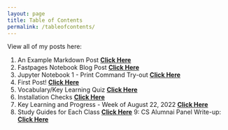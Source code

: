 ```yaml
---
layout: page
title: Table of Contents
permalink: /tableofcontents/
---
```


View all of my posts here:
1. An Example Markdown Post **[Click Here](https://sreejagangapuram.github.io/Sreeja-Gangapuram/markdown/2020/01/14/test-markdown-post.html)**
2. Fastpages Notebook Blog Post **[Click Here](https://sreejagangapuram.github.io/Sreeja-Gangapuram/jupyter/2020/02/20/test.html)**
3. Jupyter Notebook 1 - Print Command Try-out **[Click Here](https://sreejagangapuram.github.io/Sreeja-Gangapuram/2022/08/20/first-markup-notebook.html)**
4. First Post! **[Click Here](https://sreejagangapuram.github.io/Sreeja-Gangapuram/markdown/2022/08/20/first-post.html)**
5. Vocabulary/Key Learning Quiz **[Click Here](https://sreejagangapuram.github.io/Sreeja-Gangapuram/2022/08/25/quiz-notebook1.html)**
6. Installation Checks **[Click Here](https://sreejagangapuram.github.io/Sreeja-Gangapuram/techtalk/bash_checks)**
7. Key Learning and Progress - Week of August 22, 2022 **[Click Here](https://sreejagangapuram.github.io/Sreeja-Gangapuram/markdown/2022/08/28/keylearning.html)** 
8. Study Guides for Each Class **[Click Here](https://sreejagangapuram.github.io/Sreeja-Gangapuram/markdown/2022/08/28/studyguides.html)**
9: CS Alumnai Panel Write-up: **[Click Here](https://sreejagangapuram.github.io/Sreeja-Gangapuram/markdown/2022/08/29/pannel-write-up.html)** 